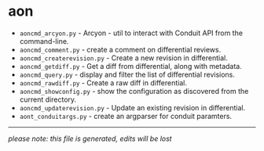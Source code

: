 # aon
* `aoncmd_arcyon.py` -
Arcyon - util to interact with Conduit API from the command-line.
* `aoncmd_comment.py` -
create a comment on differential reviews.
* `aoncmd_createrevision.py` -
Create a new revision in differential.
* `aoncmd_getdiff.py` -
Get a diff from differential, along with metadata.
* `aoncmd_query.py` -
display and filter the list of differential revisions.
* `aoncmd_rawdiff.py` -
Create a raw diff in differential.
* `aoncmd_showconfig.py` -
show the configuration as discovered from the current directory.
* `aoncmd_updaterevision.py` -
Update an existing revision in differential.
* `aont_conduitargs.py` -
create an argparser for conduit paramters.

-----
*please note: this file is generated, edits will be lost*

